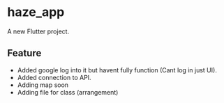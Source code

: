 # haze_app

A new Flutter project.

## Feature 
 - Added google log into it but havent fully function (Cant log in just UI).<br/>
 - Added connection to API.<br/>
 - Adding map soon<br/>
 - Adding file for class (arrangement)<br/>
